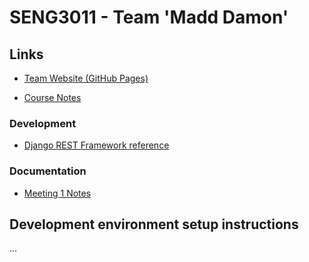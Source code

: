 # SENG3011 - Team 'Madd Damon'

## Links

* [Team Website (GitHub Pages)](http://henry-alakazhang.github.io/seng3011/)

* [Course Notes](http://webapps.cse.unsw.edu.au/webcms2/works/index.php?inc=LN&cid=2432&color=deepblue)

### Development
* [Django REST Framework reference](http://www.django-rest-framework.org)

### Documentation

* [Meeting 1 Notes](https://docs.google.com/document/d/1koA0tsC2MoPuagHAUUKljK99tAOj72dnDmCsCsjobJI/edit?usp=sharing)


## Development environment setup instructions

...


